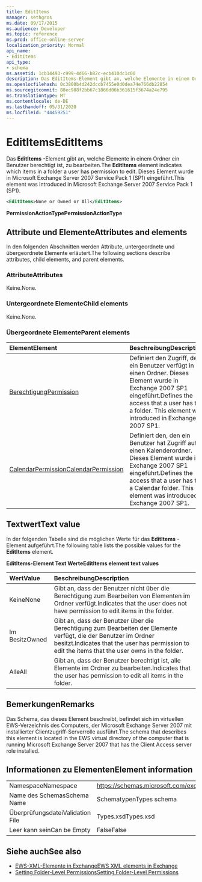 ```yaml
---
title: EditItems
manager: sethgros
ms.date: 09/17/2015
ms.audience: Developer
ms.topic: reference
ms.prod: office-online-server
localization_priority: Normal
api_name:
- EditItems
api_type:
- schema
ms.assetid: 1cb14493-c999-4d66-b82c-ecb410dc1c00
description: Das EditItems-Element gibt an, welche Elemente in einem Ordner ein Benutzer berechtigt ist, zu bearbeiten. Dieses Element wurde in Microsoft Exchange Server 2007 Service Pack 1 (SP1) eingeführt.
ms.openlocfilehash: 0c3800b4d242dccb7455e0d0dea74e766db22854
ms.sourcegitcommit: 88ec988f2bb67c1866d06b361615f3674a24e795
ms.translationtype: MT
ms.contentlocale: de-DE
ms.lasthandoff: 05/31/2020
ms.locfileid: "44459251"
---
```

# <a name="edititems"></a><span data-ttu-id="986d9-104">EditItems</span><span class="sxs-lookup"><span data-stu-id="986d9-104">EditItems</span></span>

<span data-ttu-id="986d9-105">Das **EditItems** -Element gibt an, welche Elemente in einem Ordner ein Benutzer berechtigt ist, zu bearbeiten.</span><span class="sxs-lookup"><span data-stu-id="986d9-105">The **EditItems** element indicates which items in a folder a user has permission to edit.</span></span> <span data-ttu-id="986d9-106">Dieses Element wurde in Microsoft Exchange Server 2007 Service Pack 1 (SP1) eingeführt.</span><span class="sxs-lookup"><span data-stu-id="986d9-106">This element was introduced in Microsoft Exchange Server 2007 Service Pack 1 (SP1).</span></span> 
  
```xml
<EditItems>None or Owned or All</EditItems>
```

 <span data-ttu-id="986d9-107">**PermissionActionType**</span><span class="sxs-lookup"><span data-stu-id="986d9-107">**PermissionActionType**</span></span>
## <a name="attributes-and-elements"></a><span data-ttu-id="986d9-108">Attribute und Elemente</span><span class="sxs-lookup"><span data-stu-id="986d9-108">Attributes and elements</span></span>

<span data-ttu-id="986d9-109">In den folgenden Abschnitten werden Attribute, untergeordnete und übergeordnete Elemente erläutert.</span><span class="sxs-lookup"><span data-stu-id="986d9-109">The following sections describe attributes, child elements, and parent elements.</span></span>
  
### <a name="attributes"></a><span data-ttu-id="986d9-110">Attribute</span><span class="sxs-lookup"><span data-stu-id="986d9-110">Attributes</span></span>

<span data-ttu-id="986d9-111">Keine.</span><span class="sxs-lookup"><span data-stu-id="986d9-111">None.</span></span>
  
### <a name="child-elements"></a><span data-ttu-id="986d9-112">Untergeordnete Elemente</span><span class="sxs-lookup"><span data-stu-id="986d9-112">Child elements</span></span>

<span data-ttu-id="986d9-113">Keine.</span><span class="sxs-lookup"><span data-stu-id="986d9-113">None.</span></span>
  
### <a name="parent-elements"></a><span data-ttu-id="986d9-114">Übergeordnete Elemente</span><span class="sxs-lookup"><span data-stu-id="986d9-114">Parent elements</span></span>

|<span data-ttu-id="986d9-115">**Element**</span><span class="sxs-lookup"><span data-stu-id="986d9-115">**Element**</span></span>|<span data-ttu-id="986d9-116">**Beschreibung**</span><span class="sxs-lookup"><span data-stu-id="986d9-116">**Description**</span></span>|
|:-----|:-----|
|[<span data-ttu-id="986d9-117">Berechtigung</span><span class="sxs-lookup"><span data-stu-id="986d9-117">Permission</span></span>](permission.md) <br/> |<span data-ttu-id="986d9-p103">Definiert den Zugriff, den ein Benutzer verfügt in einen Ordner. Dieses Element wurde in Exchange 2007 SP1 eingeführt.</span><span class="sxs-lookup"><span data-stu-id="986d9-p103">Defines the access that a user has to a folder. This element was introduced in Exchange 2007 SP1.</span></span>  <br/> |
|[<span data-ttu-id="986d9-120">CalendarPermission</span><span class="sxs-lookup"><span data-stu-id="986d9-120">CalendarPermission</span></span>](calendarpermission.md) <br/> |<span data-ttu-id="986d9-p104">Definiert den, den ein Benutzer hat Zugriff auf einen Kalenderordner. Dieses Element wurde in Exchange 2007 SP1 eingeführt.</span><span class="sxs-lookup"><span data-stu-id="986d9-p104">Defines the access that a user has to a Calendar folder. This element was introduced in Exchange 2007 SP1.</span></span>  <br/> |
   
## <a name="text-value"></a><span data-ttu-id="986d9-123">Textwert</span><span class="sxs-lookup"><span data-stu-id="986d9-123">Text value</span></span>

<span data-ttu-id="986d9-124">In der folgenden Tabelle sind die möglichen Werte für das **EditItems** -Element aufgeführt.</span><span class="sxs-lookup"><span data-stu-id="986d9-124">The following table lists the possible values for the **EditItems** element.</span></span> 
  
<span data-ttu-id="986d9-125">**EditItems-Element Text Werte**</span><span class="sxs-lookup"><span data-stu-id="986d9-125">**EditItems element text values**</span></span>

|<span data-ttu-id="986d9-126">**Wert**</span><span class="sxs-lookup"><span data-stu-id="986d9-126">**Value**</span></span>|<span data-ttu-id="986d9-127">**Beschreibung**</span><span class="sxs-lookup"><span data-stu-id="986d9-127">**Description**</span></span>|
|:-----|:-----|
|<span data-ttu-id="986d9-128">Keine</span><span class="sxs-lookup"><span data-stu-id="986d9-128">None</span></span>  <br/> |<span data-ttu-id="986d9-129">Gibt an, dass der Benutzer nicht über die Berechtigung zum Bearbeiten von Elementen im Ordner verfügt.</span><span class="sxs-lookup"><span data-stu-id="986d9-129">Indicates that the user does not have permission to edit items in the folder.</span></span>  <br/> |
|<span data-ttu-id="986d9-130">Im Besitz</span><span class="sxs-lookup"><span data-stu-id="986d9-130">Owned</span></span>  <br/> |<span data-ttu-id="986d9-131">Gibt an, dass der Benutzer über die Berechtigung zum Bearbeiten der Elemente verfügt, die der Benutzer im Ordner besitzt.</span><span class="sxs-lookup"><span data-stu-id="986d9-131">Indicates that the user has permission to edit the items that the user owns in the folder.</span></span>  <br/> |
|<span data-ttu-id="986d9-132">Alle</span><span class="sxs-lookup"><span data-stu-id="986d9-132">All</span></span>  <br/> |<span data-ttu-id="986d9-133">Gibt an, dass der Benutzer berechtigt ist, alle Elemente im Ordner zu bearbeiten.</span><span class="sxs-lookup"><span data-stu-id="986d9-133">Indicates that the user has permission to edit all items in the folder.</span></span>  <br/> |
   
## <a name="remarks"></a><span data-ttu-id="986d9-134">Bemerkungen</span><span class="sxs-lookup"><span data-stu-id="986d9-134">Remarks</span></span>

<span data-ttu-id="986d9-135">Das Schema, das dieses Element beschreibt, befindet sich im virtuellen EWS-Verzeichnis des Computers, der Microsoft Exchange Server 2007 mit installierter Clientzugriff-Serverrolle ausführt.</span><span class="sxs-lookup"><span data-stu-id="986d9-135">The schema that describes this element is located in the EWS virtual directory of the computer that is running Microsoft Exchange Server 2007 that has the Client Access server role installed.</span></span>
  
## <a name="element-information"></a><span data-ttu-id="986d9-136">Informationen zu Elementen</span><span class="sxs-lookup"><span data-stu-id="986d9-136">Element information</span></span>

|||
|:-----|:-----|
|<span data-ttu-id="986d9-137">Namespace</span><span class="sxs-lookup"><span data-stu-id="986d9-137">Namespace</span></span>  <br/> |https://schemas.microsoft.com/exchange/services/2006/types  <br/> |
|<span data-ttu-id="986d9-138">Name des Schemas</span><span class="sxs-lookup"><span data-stu-id="986d9-138">Schema Name</span></span>  <br/> |<span data-ttu-id="986d9-139">Schematypen</span><span class="sxs-lookup"><span data-stu-id="986d9-139">Types schema</span></span>  <br/> |
|<span data-ttu-id="986d9-140">Überprüfungsdatei</span><span class="sxs-lookup"><span data-stu-id="986d9-140">Validation File</span></span>  <br/> |<span data-ttu-id="986d9-141">Types.xsd</span><span class="sxs-lookup"><span data-stu-id="986d9-141">Types.xsd</span></span>  <br/> |
|<span data-ttu-id="986d9-142">Leer kann sein</span><span class="sxs-lookup"><span data-stu-id="986d9-142">Can be Empty</span></span>  <br/> |<span data-ttu-id="986d9-143">False</span><span class="sxs-lookup"><span data-stu-id="986d9-143">False</span></span>  <br/> |
   
## <a name="see-also"></a><span data-ttu-id="986d9-144">Siehe auch</span><span class="sxs-lookup"><span data-stu-id="986d9-144">See also</span></span>

- [<span data-ttu-id="986d9-145">EWS-XML-Elemente in Exchange</span><span class="sxs-lookup"><span data-stu-id="986d9-145">EWS XML elements in Exchange</span></span>](ews-xml-elements-in-exchange.md)
- [<span data-ttu-id="986d9-146">Setting Folder-Level Permissions</span><span class="sxs-lookup"><span data-stu-id="986d9-146">Setting Folder-Level Permissions</span></span>](https://msdn.microsoft.com/library/c7530e86-5112-401c-b10a-9c054ae59f07%28Office.15%29.aspx)

